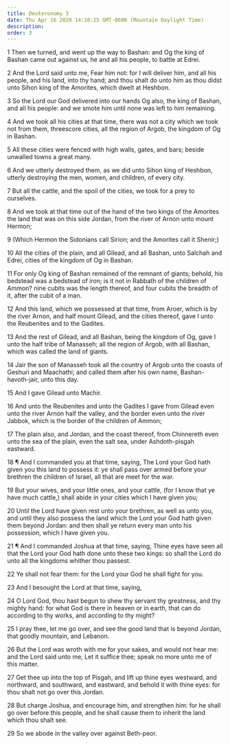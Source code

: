 ```yaml
---
title: Deuteronomy 3
date: Thu Apr 16 2020 14:10:25 GMT-0600 (Mountain Daylight Time)
description: 
order: 3
---
```


<p>
  1 Then we turned, and went up the way to Bashan: and Og the king of Bashan
  came out against us, he and all his people, to battle at Edrei.
</p>
<p>
  2 And the Lord said unto me, Fear him not: for I will deliver him, and all his
  people, and his land, into thy hand; and thou shalt do unto him as thou didst
  unto Sihon king of the Amorites, which dwelt at Heshbon.
</p>
<p>
  3 So the Lord our God delivered into our hands Og also, the king of Bashan,
  and all his people: and we smote him until none was left to him remaining.
</p>
<p>
  4 And we took all his cities at that time, there was not a city which we took
  not from them, threescore cities, all the region of Argob, the kingdom of Og
  in Bashan.
</p>
<p>
  5 All these cities were fenced with high walls, gates, and bars; beside
  unwalled towns a great many.
</p>
<p>
  6 And we utterly destroyed them, as we did unto Sihon king of Heshbon, utterly
  destroying the men, women, and children, of every city.
</p>
<p>
  7 But all the cattle, and the spoil of the cities, we took for a prey to
  ourselves.
</p>
<p>
  8 And we took at that time out of the hand of the two kings of the Amorites
  the land that was on this side Jordan, from the river of Arnon unto mount
  Hermon;
</p>
<p>
  9 (Which Hermon the Sidonians call Sirion; and the Amorites call it Shenir;)
</p>
<p>
  10 All the cities of the plain, and all Gilead, and all Bashan, unto Salchah
  and Edrei, cities of the kingdom of Og in Bashan.
</p>
<p>
  11 For only Og king of Bashan remained of the remnant of giants; behold, his
  bedstead was a bedstead of iron; is it not in Rabbath of the children of
  Ammon? nine cubits was the length thereof, and four cubits the breadth of it,
  after the cubit of a man.
</p>
<p>
  12 And this land, which we possessed at that time, from Aroer, which is by the
  river Arnon, and half mount Gilead, and the cities thereof, gave I unto the
  Reubenites and to the Gadites.
</p>
<p>
  13 And the rest of Gilead, and all Bashan, being the kingdom of Og, gave I
  unto the half tribe of Manasseh; all the region of Argob, with all Bashan,
  which was called the land of giants.
</p>
<p>
  14 Jair the son of Manasseh took all the country of Argob unto the coasts of
  Geshuri and Maachathi; and called them after his own name, Bashan-havoth-jair,
  unto this day.
</p>
<p>15 And I gave Gilead unto Machir.</p>
<p>
  16 And unto the Reubenites and unto the Gadites I gave from Gilead even unto
  the river Arnon half the valley, and the border even unto the river Jabbok,
  which is the border of the children of Ammon;
</p>
<p>
  17 The plain also, and Jordan, and the coast thereof, from Chinnereth even
  unto the sea of the plain, even the salt sea, under Ashdoth-pisgah eastward.
</p>
<p>
  18 &#xB6; And I commanded you at that time, saying, The Lord your God hath
  given you this land to possess it: ye shall pass over armed before your
  brethren the children of Israel, all that are meet for the war.
</p>
<p>
  19 But your wives, and your little ones, and your cattle, (for I know that ye
  have much cattle,) shall abide in your cities which I have given you;
</p>
<p>
  20 Until the Lord have given rest unto your brethren, as well as unto you, and
  until they also possess the land which the Lord your God hath given them
  beyond Jordan: and then shall ye return every man unto his possession, which I
  have given you.
</p>
<p>
  21 &#xB6; And I commanded Joshua at that time, saying, Thine eyes have seen
  all that the Lord your God hath done unto these two kings: so shall the Lord
  do unto all the kingdoms whither thou passest.
</p>
<p>22 Ye shall not fear them: for the Lord your God he shall fight for you.</p>
<p>23 And I besought the Lord at that time, saying,</p>
<p>
  24 O Lord God, thou hast begun to shew thy servant thy greatness, and thy
  mighty hand: for what God is there in heaven or in earth, that can do
  according to thy works, and according to thy might?
</p>
<p>
  25 I pray thee, let me go over, and see the good land that is beyond Jordan,
  that goodly mountain, and Lebanon.
</p>
<p>
  26 But the Lord was wroth with me for your sakes, and would not hear me: and
  the Lord said unto me, Let it suffice thee; speak no more unto me of this
  matter.
</p>
<p>
  27 Get thee up into the top of Pisgah, and lift up thine eyes westward, and
  northward, and southward, and eastward, and behold it with thine eyes: for
  thou shalt not go over this Jordan.
</p>
<p>
  28 But charge Joshua, and encourage him, and strengthen him: for he shall go
  over before this people, and he shall cause them to inherit the land which
  thou shalt see.
</p>
<p>29 So we abode in the valley over against Beth-peor.</p>
